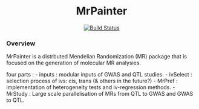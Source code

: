 <div align="center">

# MrPainter

[![Build Status](https://github.com/SamuelMathieu-code/MrPainter.jl/actions/workflows/CI.yml/badge.svg?branch=main)](https://github.com/SamuelMathieu-code/MrPainter.jl/actions/workflows/CI.yml?query=branch%3Amain)

</div>

### Overview

MrPainter is a distrbuted Mendelian Randomization (MR) package that is focused on the generation of molecular MR analysies.

four parts :
    - inputs : modular inputs of GWAS and QTL studies.
    - ivSelect : selection process of ivs: cis, trans (& others in the future?)
    - MrPref : implementation of heterogeneity tests and iv-regression methods.
    - MrStudy : Large scale parallelisation of MRs from QTL to GWAS and GWAS to QTL.